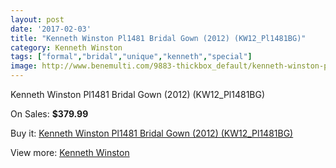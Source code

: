 ```yaml
---
layout: post
date: '2017-02-03'
title: "Kenneth Winston Pl1481 Bridal Gown (2012) (KW12_Pl1481BG)"
category: Kenneth Winston
tags: ["formal","bridal","unique","kenneth","special"]
image: http://www.benemulti.com/9883-thickbox_default/kenneth-winston-pl1481-bridal-gown-2012-kw12pl1481bg.jpg
---
```

Kenneth Winston Pl1481 Bridal Gown (2012) (KW12_Pl1481BG)

On Sales: **$379.99**
<a href="https://www.benemulti.com/en/kenneth-winston/3735-kenneth-winston-pl1481-bridal-gown-2012-kw12pl1481bg.html"><amp-img layout="responsive" width="600" height="600" src="//www.benemulti.com/9883-thickbox_default/kenneth-winston-pl1481-bridal-gown-2012-kw12pl1481bg.jpg" alt="Kenneth Winston Pl1481 Bridal Gown (2012) (KW12_Pl1481BG) 0" /></a>
<a href="https://www.benemulti.com/en/kenneth-winston/3735-kenneth-winston-pl1481-bridal-gown-2012-kw12pl1481bg.html"><amp-img layout="responsive" width="600" height="600" src="//www.benemulti.com/9885-thickbox_default/kenneth-winston-pl1481-bridal-gown-2012-kw12pl1481bg.jpg" alt="Kenneth Winston Pl1481 Bridal Gown (2012) (KW12_Pl1481BG) 1" /></a>
<a href="https://www.benemulti.com/en/kenneth-winston/3735-kenneth-winston-pl1481-bridal-gown-2012-kw12pl1481bg.html"><amp-img layout="responsive" width="600" height="600" src="//www.benemulti.com/9884-thickbox_default/kenneth-winston-pl1481-bridal-gown-2012-kw12pl1481bg.jpg" alt="Kenneth Winston Pl1481 Bridal Gown (2012) (KW12_Pl1481BG) 2" /></a>

Buy it: [Kenneth Winston Pl1481 Bridal Gown (2012) (KW12_Pl1481BG)](https://www.benemulti.com/en/kenneth-winston/3735-kenneth-winston-pl1481-bridal-gown-2012-kw12pl1481bg.html "Kenneth Winston Pl1481 Bridal Gown (2012) (KW12_Pl1481BG)")

View more: [Kenneth Winston](https://www.benemulti.com/en/36-kenneth-winston "Kenneth Winston")